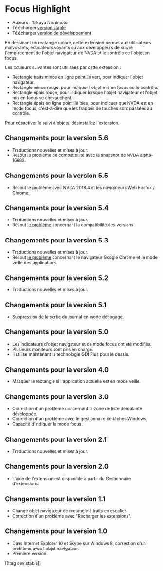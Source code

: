 # Focus Highlight #

* Auteurs : Takuya Nishimoto
* Télécharger [version stable][2]
* Télécharger [version de développement][1]

En dessinant un rectangle coloré, cette extension permet aux utilisateurs
malvoyants, éducateurs voyants ou aux développeurs de suivre l'emplacement
de l'objet navigateur de NVDA et le contrôle de l'objet en focus.

Les couleurs suivantes sont utilisées par cette extension :

* Rectangle traits mince en ligne pointillé vert, pour indiquer l'objet
  navigateur.
* Rectangle mince rouge, pour indiquer l'objet mis en focus ou le contrôle.
* Rectangle épais rouge, pour indiquer lorsque  l'objet navigateur et
  l'objet mis en focus se chevauchent.
* Rectangle épais en ligne pointillé bleu, pour indiquer que NVDA est en
  mode focus, c'est-à-dire que les frappes de touches sont passées au
  contrôle.

Pour désactiver le suivi d'objets, désinstallez l'extension.

## Changements pour la version 5.6 ##

* Traductions nouvelles et mises à jour.
* Résout le problème de compatibilité avec la snapshot de NVDA alpha-16682.

## Changements pour la version 5.5 ##

* Résout le problème avec NVDA 2018.4 et les navigateurs Web Firefox /
  Chrome.

## Changements pour la version 5.4 ##

* Traductions nouvelles et mises à jour.
* Résout  [le problème](https://github.com/nvdajp/focusHighlight/issues/11)
  concernant la compatibilité des versions.

## Changements pour la version 5.3 ##

* Traductions nouvelles et mises à jour.
* Résout  [le problème](https://github.com/nvdajp/focusHighlight/issues/10)
  concernant le navigateur Google Chrome et le mode veille des applications.

## Changements pour la version 5.2 ##

* Traductions nouvelles et mises à jour.

## Changements pour la version 5.1 ##

* Suppression de la sortie du journal en mode débogage.

## Changements pour la version 5.0 ##

* Les indicateurs d'objet navigateur et de mode focus ont été modifiés.
* Plusieurs moniteurs sont pris en charge.
* Il utilise maintenant la technologie GDI Plus pour le dessin.

## Changements pour la version 4.0 ##

* Masquer le rectangle si l'application actuelle est en mode veille.

## Changements pour la version 3.0 ##

* Correction d'un problème concernant la zone de liste déroulante
  développée.
* Correction d'un problème avec le gestionnaire de tâches Windows.
* Capacité d'indiquer le mode focus.

## Changements pour la version 2.1 ##

* Traductions nouvelles et mises à jour.

## Changements pour la version 2.0 ##

* L'aide de l'extension est disponible à partir du Gestionnaire
  d'extensions.

## Changements pour la version 1.1 ##

* Changé objet navigateur de rectangle à traits en escalier.
* Correction d'un problème avec "Recharger les extensions".

## Changements pour la version 1.0 ##

* Dans Internet Explorer 10 et Skype sur Windows 8, correction d'un problème
  avec l'objet navigateur.
* Première version.


[[!tag dev stable]]

[1]: https://addons.nvda-project.org/files/get.php?file=fh-dev

[2]: https://addons.nvda-project.org/files/get.php?file=fh
